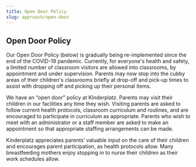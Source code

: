 ```yaml
---
title: Open Door Policy
slug: approach/open-door
---
```

## Open Door Policy

Our Open Door Policy (below) is gradually being re-implemented since the end of the COVID-19 pandemic. Currently, for everyone's health and safety, a limited number of classroom visitors are allowed into classrooms, by appointment and under supervision.  Parents may now stop into the cubby areas of their children's classrooms briefly at drop-off and pick-up times to assist with dropping off and picking up their personal items.

We have an “open door” policy at Kinderplatz. Parents may visit their children in our facilities any time they wish. Visiting parents are asked to follow current health protocols, classroom curriculum and routines,  and are encouraged to participate in curriculum as appropriate.  Parents who wish to meet with an administrator or a staff member are asked to make an appointment so that appropriate staffing arrangements can be made.

Kinderplatz appreciates parents’ valuable input on the care of their children and encourages parent participation, as health protocols allow. Many breastfeeding mothers enjoy stopping in to nurse their children as their work schedules allow.